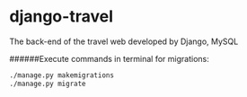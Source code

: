 # django-travel
The back-end of the travel web developed by Django, MySQL


######Execute commands in terminal for migrations:
```bash
./manage.py makemigrations
./manage.py migrate
```